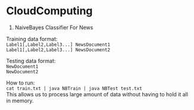 # CloudComputing
1. NaiveBayes Classifier For News

Training data format: <br/>
`Label1[,Label2,Label3...] NewsDocument1` <br/>
`Label1[,Label2,Label3...] NewsDocument2`

Testing data format: <br/>
`NewDocument1` <br/>
`NewDocument2`

How to run: <br/>
`cat train.txt | java NBTrain | java NBTest test.txt` <br/>
This allows us to process large amount of data without having to hold it all in memory.
